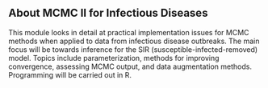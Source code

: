 ## About MCMC II for Infectious Diseases

This module looks in detail at practical implementation issues for MCMC methods
when applied to data from infectious disease outbreaks. The main focus will be
towards inference for the SIR (susceptible-infected-removed) model. Topics
include parameterization, methods for improving convergence, assessing MCMC
output, and data augmentation methods. Programming will be carried out in R.